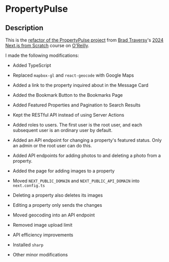 # PropertyPulse

## Description

This is the [refactor of the PropertyPulse project](https://github.com/bradtraversy/property-pulse/tree/refactor) from [Brad Traversy](https://github.com/bradtraversy)'s [2024 Next.js from Scratch](https://learning.oreilly.com/course/next-js-from-scratch/9781836207979/) course on [O'Reilly](https://learning.oreilly.com/home/).

I made the following modifications:

- Added TypeScript

- Replaced `mapbox-gl` and `react-geocode` with Google Maps

- Added a link to the property inquired about in the Message Card

- Added the Bookmark Button to the Bookmarks Page

- Added Featured Properties and Pagination to Search Results

- Kept the RESTful API instead of using Server Actions

- Added roles to users. The first user is the root user, and each subsequent user is an ordinary user by default.

- Added an API endpoint for changing a property's featured status. Only an admin or the root user can do this.

- Added API endpoints for adding photos to and deleting a photo from a property.

- Added the page for adding images to a property

- Moved `NEXT_PUBLIC_DOMAIN` and `NEXT_PUBLIC_API_DOMAIN` into `next.config.ts`

- Deleting a property also deletes its images

- Editing a property only sends the changes

- Moved geocoding into an API endpoint

- Removed image upload limit

- API efficiency improvements

- Installed `sharp`

- Other minor modifications
